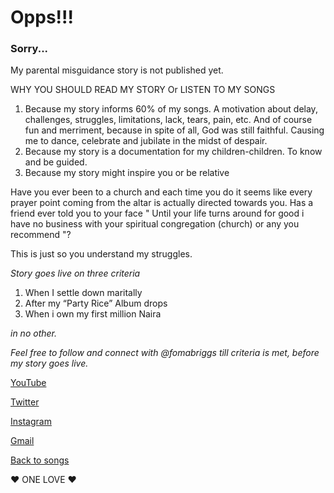 # Opps!!! 
### Sorry... 

My parental misguidance story is not published yet. 

WHY YOU SHOULD READ MY STORY Or LISTEN TO MY SONGS 
1. Because my story informs 60% of my songs. A  motivation about delay, challenges, struggles, limitations, lack, tears, pain, etc. And of course fun and merriment, because in spite  of all,  God was still faithful. Causing me to dance, celebrate and jubilate in the midst of despair.
2. Because my story is a documentation for my children-children. To know and be guided.
3. Because my story might inspire you or  be relative 

Have you ever been to a church and each time you do it seems like every prayer point coming from the altar is actually directed towards you.
Has a friend ever told you to your face " Until your life turns around for good i have no business with your spiritual congregation (church) or any you recommend "?

This is just so you understand my struggles. 


*Story goes live on three criteria*

1. When I settle down maritally 
2. After my “Party Rice” Album drops 
3. When i own my first million Naira
 
*in no other.*

*Feel free to follow and connect with @fomabriggs till criteria is met, before my story goes live.*

[YouTube](https://www.youtube.com/channel/UCNTJ0XioxmsKGRnaGLQIVpw)

[Twitter](https://twitter.com/fomabriggs/) 

[Instagram](www.instagram.com/fomabriggs/)

[Gmail](okiotorbriggs@gmail.com)

[Back to songs](https://briggsokiotor.github.io/Foma-Briggs-songs/)

♥️ ONE LOVE ♥️ 

